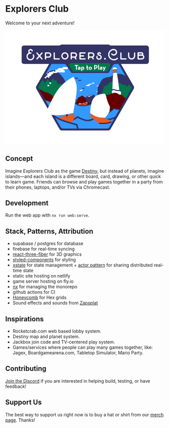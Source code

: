 # Explorers Club

Welcome to your next adventure!

![Logo](https://raw.githubusercontent.com/explorers-club/explorers-club/main/apps/web/src/assets/logo.png)

## Concept

Imagine Explorers Club as the game [Destiny](https://www.google.com/search?q=destiny+2+map), but instead of planets, imagine islands—and each island is a different board, card, drawing, or other quick to learn game. Friends can browse and play games together in a party from their phones, laptops, and/or TVs via Chromecast.

## Development

Run the web app with `nx run web:serve`.

## Stack, Patterns, Attribution

- supabase / postgres for database
- firebase for real-time syncing
- [react-three-fiber](https://github.com/pmndrs/react-three-fiber) for 3D graphics
- [styled-components](https://styled-components.com/) for styling
- [xstate](https://xstate.js.org/) for state management + [actor pattern](https://www.youtube.com/watch?v=NTfPtYJORck) for sharing distributed real-time state
- static site hosting on netlify
- game server hosting on fly.io
- [nx](https://nx.dev/) for managing the monorepo
- github actions for CI
- [Honeycomb](https://github.com/flauwekeul/honeycomb) for Hex grids
- Sound effects and sounds from [Zapsplat](https://www.zapsplat.com/)

## Inspirations

- Rocketcrab.com web based lobby system.
- Destiny map and planet system.
- Jackbox join code and TV-centered play system.
- Games/services where people can play many games together, like: Jagex, Boardgamearena.com, Tabletop Simulator, Mario Party.

## Contributing

[Join the Discord](https://discord.gg/PUHsGxqBKt) if you are interested in helping build, testing, or have feedback!

## Support Us

The best way to support us right now is to buy a hat or shirt from our [merch page](https://explorersclubmerch.myshopify.com/collections/all). Thanks!
